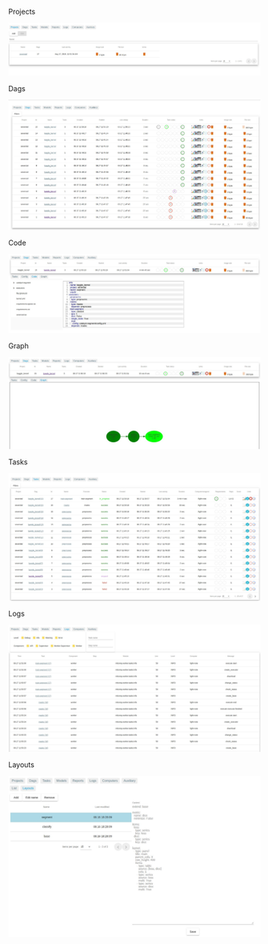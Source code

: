 Projects

![projects](imgs/projects.jpg)

Dags

![dags](imgs/dags.jpg)

Code

![code](imgs/code.jpg)

Graph

![code](imgs/graph.jpg)

Tasks

![tasks](imgs/tasks.jpg)

Logs

![logs](imgs/logs.jpg)

Layouts

![layouts](imgs/layouts.jpg)